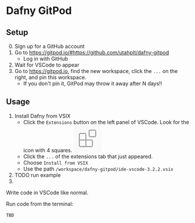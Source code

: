 # Dafny GitPod

## Setup

0. Sign up for a GitHub account
1. Go to <https://gitpod.io/#https://github.com/utahplt/dafny-gitpod>
    * Log in with GitHub
2. Wait for VSCode to appear
3. Go to <https://gitpod.io>, find the new workspace, click the `...` on the
   right, and pin this workspace.
    * If you don't pin it, GitPod may throw it away after N days!!

## Usage

1. Install Dafny from VSIX
    * Click the `Extensions` button on the left panel of VSCode. Look for the
      icon with 4 squares. ![./img/vscode-extensions-icon.png](./img/vscode-extensions-icon.png)
    * Click the `...` of the extensions tab that just appeared.
    * Choose `Install from VSIX`
    * Use the path `/workspace/dafny-gitpod/ide-vscode-3.2.2.vsix`
2. TODO run example
3. 


Write code in VSCode like normal.

Run code from the terminal:

```
TBD
```

